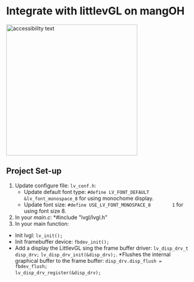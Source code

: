 # Integrate with littlevGL on mangOH

<img src="https://user-images.githubusercontent.com/17214533/51510335-40256700-1e2f-11e9-8903-af65c5368326.jpg" width="350" alt="accessibility text">

## Project Set-up
1. Update configure file: `lv_conf.h`:
   * Update default font type: `#define LV_FONT_DEFAULT        &lv_font_monospace_8` for using monochome display.
   * Update font size: `#define USE_LV_FONT_MONOSPACE_8	   	   1` for using font size 8.
2. In your *main.c*: *#include "lvgl/lvgl.h"
3. In your main function:
 * Init lvgl: `lv_init();`
 * Init framebuffer device: `fbdev_init();`
 * Add a display the LittlevGL sing the frame buffer driver:
     `lv_disp_drv_t disp_drv;`
     `lv_disp_drv_init(&disp_drv);`.
 *Flushes the internal graphical buffer to the frame buffer:
     `disp_drv.disp_flush = fbdev_flush;`   
     `lv_disp_drv_register(&disp_drv);`
